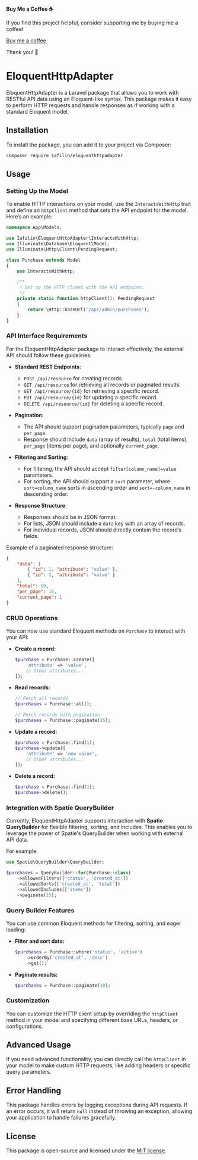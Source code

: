 
**Buy Me a Coffee ☕️**

If you find this project helpful, consider supporting me by buying me a coffee!

[Buy me a coffee](https://www.donationalerts.com/r/iafilin)

Thank you! 🙏

# EloquentHttpAdapter

EloquentHttpAdapter is a Laravel package that allows you to work with RESTful API data using an Eloquent-like syntax. This package makes it easy to perform HTTP requests and handle responses as if working with a standard Eloquent model.

## Installation

To install the package, you can add it to your project via Composer:

```bash
composer require iafilin/eloquenthttpadapter
```

## Usage

### Setting Up the Model

To enable HTTP interactions on your model, use the `InteractsWithHttp` trait and define an `httpClient` method that sets the API endpoint for the model. Here’s an example:

```php
namespace App\Models;

use Iafilin\EloquentHttpAdapter\InteractsWithHttp;
use Illuminate\Database\Eloquent\Model;
use Illuminate\Http\Client\PendingRequest;

class Purchase extends Model
{
    use InteractsWithHttp;

    /**
     * Set up the HTTP client with the API endpoint.
     */
    private static function httpClient(): PendingRequest
    {
        return \Http::baseUrl('/api/admin/purchases');
    }
}
```

### API Interface Requirements

For the EloquentHttpAdapter package to interact effectively, the external API should follow these guidelines:

- **Standard REST Endpoints**:
    - `POST /api/resource` for creating records.
    - `GET /api/resource` for retrieving all records or paginated results.
    - `GET /api/resource/{id}` for retrieving a specific record.
    - `PUT /api/resource/{id}` for updating a specific record.
    - `DELETE /api/resource/{id}` for deleting a specific record.

- **Pagination**:
    - The API should support pagination parameters, typically `page` and `per_page`.
    - Response should include `data` (array of results), `total` (total items), `per_page` (items per page), and optionally `current_page`.

- **Filtering and Sorting**:
    - For filtering, the API should accept `filter[column_name]=value` parameters.
    - For sorting, the API should support a `sort` parameter, where `sort=column_name` sorts in ascending order and `sort=-column_name` in descending order.

- **Response Structure**:
    - Responses should be in JSON format.
    - For lists, JSON should include a `data` key with an array of records.
    - For individual records, JSON should directly contain the record’s fields.

Example of a paginated response structure:
```json
{
    "data": [
        { "id": 1, "attribute": "value" },
        { "id": 2, "attribute": "value" }
    ],
    "total": 50,
    "per_page": 15,
    "current_page": 1
}
```

### CRUD Operations

You can now use standard Eloquent methods on `Purchase` to interact with your API:

- **Create a record:**

    ```php
    $purchase = Purchase::create([
        'attribute' => 'value',
        // Other attributes...
    ]);
    ```

- **Read records:**

    ```php
    // Fetch all records
    $purchases = Purchase::all();

    // Fetch records with pagination
    $purchases = Purchase::paginate(15);
    ```

- **Update a record:**

    ```php
    $purchase = Purchase::find(1);
    $purchase->update([
        'attribute' => 'new value',
        // Other attributes...
    ]);
    ```

- **Delete a record:**

    ```php
    $purchase = Purchase::find(1);
    $purchase->delete();
    ```

### Integration with Spatie QueryBuilder

Currently, EloquentHttpAdapter supports interaction with **Spatie QueryBuilder** for flexible filtering, sorting, and includes. This enables you to leverage the power of Spatie's QueryBuilder when working with external API data.

For example:

```php
use Spatie\QueryBuilder\QueryBuilder;

$purchases = QueryBuilder::for(Purchase::class)
    ->allowedFilters(['status', 'created_at'])
    ->allowedSorts(['created_at', 'total'])
    ->allowedIncludes(['items'])
    ->paginate(15);
```

### Query Builder Features

You can use common Eloquent methods for filtering, sorting, and eager loading:

- **Filter and sort data:**

    ```php
    $purchases = Purchase::where('status', 'active')
        ->orderBy('created_at', 'desc')
        ->get();
    ```

- **Paginate results:**

    ```php
    $purchases = Purchase::paginate(10);
    ```

### Customization

You can customize the HTTP client setup by overriding the `httpClient` method in your model and specifying different base URLs, headers, or configurations.

## Advanced Usage

If you need advanced functionality, you can directly call the `httpClient` in your model to make custom HTTP requests, like adding headers or specific query parameters.

## Error Handling

This package handles errors by logging exceptions during API requests. If an error occurs, it will return `null` instead of throwing an exception, allowing your application to handle failures gracefully.

## License

This package is open-source and licensed under the [MIT license](LICENSE).
